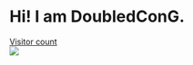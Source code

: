 # Hi! I am DoubledConG.

<a href="https://alili.tech"> Visitor count<br> <img src="https://profile-counter.glitch.me/cccoding365/count.svg" /></a>
